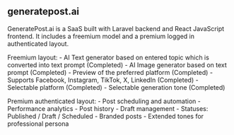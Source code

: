 ## generatepost.ai

GeneratePost.ai is a SaaS built with Laravel backend and React JavaScript frontend. It includes a freemium model and a premium logged in authenticated layout.

Freemium layout: 
    - AI Text generator based on entered topic which is converted into text prompt (Completed)
    - AI Image generator based on text prompt (Completed)
    - Preview of the preferred platform (Completed)
    - Supports Facebook, Instagram, TikTok, X, LinkedIn (Completed)
    - Selectable platform (Completed)
    - Selectable generation tone (Completed)

Premium authenticated layout: 
    - Post scheduling and automation
    - Performance analytics
    - Post history
    - Draft management - Statuses: Published / Draft / Scheduled
    - Branded posts
    - Extended tones for professional persona
